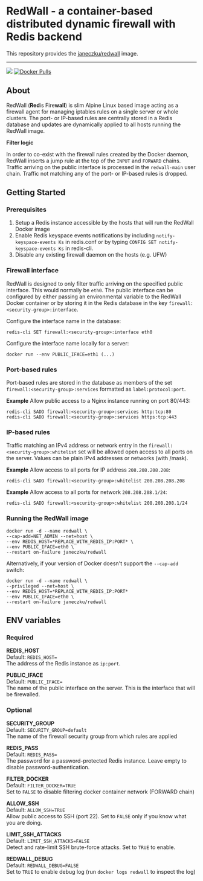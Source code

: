 # RedWall - a container-based distributed dynamic firewall with Redis backend

This repository provides the [janeczku/redwall](https://registry.hub.docker.com/u/janeczku/redwall/) image.

-------

[![](https://badge.imagelayers.io/janeczku/redwall:0.4.2.svg)](https://imagelayers.io/?images=janeczku/redwall:latest 'Get your own badge on imagelayers.io')
[![Docker Pulls](https://img.shields.io/docker/pulls/janeczku/redwall.svg?style=flat-square)](https://hub.docker.com/r/janeczku/redwall/)

## About

RedWall (**Red**is Fire**wall**) is slim Alpine Linux based image acting as a firewall agent for managing iptables rules on a single server or whole clusters. The port- or IP-based rules are centrally stored in a Redis database and updates are dynamically applied to all hosts running the RedWall image.

**Filter logic**

In order to co-exist with the firewall rules created by the Docker daemon, RedWall inserts a jump rule at the top of the `INPUT` and `FORWARD` chains. Traffic arriving on the public interface is processed in the `redwall-main` user chain. Traffic not matching any of the port- or IP-based rules is dropped.

## Getting Started

### Prerequisites

1. Setup a Redis instance accessible by the hosts that will run the RedWall Docker image
2. Enable Redis keyspace events notifications by including `notify-keyspace-events Ks` in redis.conf or by typing `CONFIG SET notify-keyspace-events Ks` in redis-cli.
3. Disable any existing firewall daemon on the hosts (e.g. UFW)

### Firewall interface

RedWall is designed to only filter traffic arriving on the specified public interface. This would normally be `eth0`. The public interface can be configured by either passing an environmental variable to the RedWall Docker container or by storing it in the Redis database in the key `firewall:<security-group>:interface`.

Configure the interface name in the database:

	redis-cli SET firewall:<security-group>:interface eth0

Configure the interface name locally for a server:

	docker run --env PUBLIC_IFACE=eth1 (...)


### Port-based rules

Port-based rules are stored in the database as members of the set `firewall:<security-group>:services` formatted as `label:protocol:port`. 

**Example**
Allow public access to a Nginx instance running on port 80/443:

	redis-cli SADD firewall:<security-group>:services http:tcp:80
	redis-cli SADD firewall:<security-group>:services https:tcp:443

### IP-based rules
Traffic matching an IPv4 address or network entry in the `firewall:<security-group>:whitelist` set will be allowed open access to all ports on the server.
Values can be plain IPv4 addresses or networks (with /mask).

**Example**
Allow access to all ports for IP address `208.208.208.208`:

	redis-cli SADD firewall:<security-group>:whitelist 208.208.208.208

**Example**
Allow access to all ports for network `208.208.208.1/24`:

    redis-cli SADD firewall:<security-group>:whitelist 208.208.208.1/24

### Running the RedWall image

    docker run -d --name redwall \
    --cap-add=NET_ADMIN --net=host \
    --env REDIS_HOST=*REPLACE_WITH_REDIS_IP:PORT* \
    --env PUBLIC_IFACE=eth0 \
    --restart on-failure janeczku/redwall

Alternatively, if your version of Docker doesn't support the `--cap-add` switch:

    docker run -d --name redwall \
    --privileged --net=host \
    --env REDIS_HOST=*REPLACE_WITH_REDIS_IP:PORT*
    --env PUBLIC_IFACE=eth0 \
    --restart on-failure janeczku/redwall


## ENV variables
### Required

**REDIS_HOST**  
Default: `REDIS_HOST=`  
The address of the Redis instance as `ip:port`.

**PUBLIC_IFACE**  
Default: `PUBLIC_IFACE=`  
The name of the public interface on the server. This is the interface that will be firewalled.

### Optional

**SECURITY_GROUP**  
Default: `SECURITY_GROUP=default`  
The name of the firewall security group from which rules are applied

**REDIS_PASS**  
Default: `REDIS_PASS=`  
The password for a password-protected Redis instance. Leave empty to disable password-authentication.

**FILTER_DOCKER**  
Default: `FILTER_DOCKER=TRUE`  
Set to `FALSE` to disable filtering docker container network (FORWARD chain)

**ALLOW_SSH**  
Default: `ALLOW_SSH=TRUE`  
Allow public access to SSH (port 22). Set to `FALSE` only if you know what you are doing.

**LIMIT_SSH_ATTACKS**  
Default: `LIMIT_SSH_ATTACKS=FALSE`  
Detect and rate-limit SSH brute-force attacks. Set to `TRUE` to enable.

**REDWALL_DEBUG**  
Default: `REDWALL_DEBUG=FALSE`  
Set to `TRUE` to enable debug log (run `docker logs redwall` to inspect the log)
